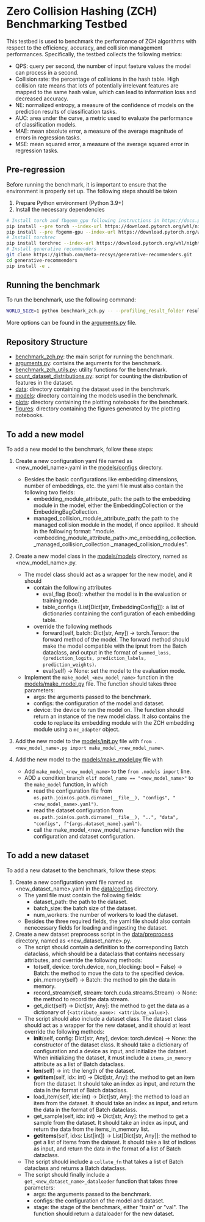 # Zero Collision Hashing (ZCH) Benchmarking Testbed

This testbed is used to benchmark the performance of ZCH algorithms with respect to the efficiency, accuracy, and collision management performances. Specifically, the testbed collects the following metrics:
- QPS: query per second, the number of input faeture values the model can process in a second.
- Collision rate: the percentage of collisions in the hash table. High collision rate means that lots of potentially irrelevant features are mapped to the same hash value, which can lead to information loss and decreased accuracy.
- NE: normalized entropy, a measure of the confidence of models on the prediction results of classification tasks.
- AUC: area under the curve, a metric used to evaluate the performance of classification models.
- MAE: mean absolute error, a measure of the average magnitude of errors in regression tasks.
- MSE: mean squared error, a measure of the average squared error in regression tasks.

## Pre-regression
Before running the benchmark, it is important to ensure that the environment is properly set up. The following steps should be taken
1. Prepare Python environment (Python 3.9+)
2. Install the necessary dependencies
```bash
# Install torch and fbgemm_gpu following instructions in https://docs.pytorch.org/FBGEMM/fbgemm_gpu/development/InstallationInstructions.html
pip install --pre torch --index-url https://download.pytorch.org/whl/nightly/cu126/
pip install --pre fbgemm-gpu --index-url https://download.pytorch.org/whl/nightly/cu126/
# Install torchrec
pip install torchrec --index-url https://download.pytorch.org/whl/nightly/cu126
# Install generative recommenders
git clone https://github.com/meta-recsys/generative-recommenders.git
cd generative-recommenders
pip install -e .
```

## Running the benchmark
To run the benchmark, use the following command:
```bash
WORLD_SIZE=1 python benchmark_zch.py -- --profiling_result_folder result_tbsize_10000_nonzch_dlrmv3_kuairand1k --dataset_name kuairand_1k --batch_size 16 --learning_rate 0.001 --dense_optim adam --sparse_optim adagrad --epochs 5 --num_embeddings 10000
```
More options can be found in the [arguments.py](arguments.py) file.

## Repository Structure
- [benchmark_zch.py](benchmark_zch.py): the main script for running the benchmark.
- [arguments.py](arguments.py): contains the arguments for the benchmark.
- [benchmark_zch_utils.py](benchmark_zch_utils.py): utility functions for the benchmark.
- [count_dataset_distributions.py](count_dataset_distributions.py): script for counting the distribution of features in the dataset.
- [data](data): directory containing the dataset used in the benchmark.
- [models](models): directory containing the models used in the benchmark.
- [plots](plots): directory containing the plotting notebooks for the benchmark.
- [figures](figures): directory containing the figures generated by the plotting notebooks.

## To add a new model
To add a new model to the benchmark, follow these steps:
1. Create a new configuration yaml file named as <new_model_name>.yaml in the [models/configs](models/configs) directory.
    - Besides the basic configurations like embedding dimensions, number of embeddings, etc. the yaml file must also contain the following two fields:
        - embedding_module_attribute_path: the path to the embedding module in the model, either the EmbeddingCollection or the EmbeddingBagCollection.
        - managed_collision_module_attribute_path: the path to the managed collision module in the model, if once appilied. It should in the following format: "module.<embedding_module_attribute_path>.mc_embedding_collection._managed_collision_collection._managed_collision_modules".
2. Create a new model class in the [models/models](models/models) directory, named as <new_model_name>.py.
    - The model class should act as a wrapper for the new model, and it should
        - contain the following attributes
            - eval_flag (bool): whether the model is in the evaluation or training mode.
            - table_configs (List[Dict[str, EmbeddingConfig]]): a list of dictionaries containing the configuration of each embedding table.
        - override the following methods
            - forward(self, batch: Dict[str, Any]) -> torch.Tensor: the forward method of the model. The forward method should make the model compatible with the ipnut from the Batch dataclass, and output in the format of `summed_loss, (prediction_logits, prediction_labels, prediction_weights)`.
            - eval(self) -> None: set the model to the evaluation mode.
    - Implement the `make_model_<new_model_name>` function in the [models/make_model.py](models/make_model.py) file. The function should takes three parameters:
        - args: the arguments passed to the benchmark.
        - configs: the configuration of the model and dataset.
        - device: the device to run the model on.
        The function should return an instance of the new model class. It also contains the code to replace its embedding module with the ZCH embedding module using a `mc_adapter` object.

3. Add the new model to the [models/__init__.py](models/__init__.py) file with `from .<new_model_name>.py import make_model_<new_model_name>`.
4. Add the new model to the [models/make_model.py](models/make_model.py) file with
    - Add `make_model_<new_model_name>` to the `from .models import` line.
    - ADD a condition branch `elif model_name == "<new_model_name>"` to the `make_model` function, in which
        - read the configuration file from `os.path.join(os.path.dirname(__file__), "configs", "<new_model_name>.yaml")`.
        - read the dataset configuration from `os.path.join(os.path.dirname(__file__), "..", "data", "configs", f"{args.dataset_name}.yaml")`.
        - call the make_model_<new_model_name> function with the configuration and dataset configuration.

## To add a new dataset
To add a new dataset to the benchmark, follow these steps:
1. Create a new configuration yaml file named as <new_dataset_name>.yaml in the [data/configs](data/configs) directory.
    - The yaml file must contain the following fields:
        - dataset_path: the path to the dataset.
        - batch_size: the batch size of the dataset.
        - num_workers: the number of workers to load the dataset.
    - Besides the three required fields, the yaml file should also contain nenecessary fields for loading and ingesting the dataset.
2. Create a new dataset preprocess script in the [data/preprocess](data/preprocess) directory, named as <new_dataset_name>.py.
    - The script should contain a definition to the corresponding Batch dataclass, which should be a dataclass that contains necessary attributes, and override the following methods:
        - to(self, device: torch.device, non_blocking: bool = False) -> Batch: the method to move the data to the specified device.
        - pin_memory(self) -> Batch: the method to pin the data in memory.
        - record_stream(self, stream: torch.cuda.streams.Stream) -> None: the method to record the data stream.
        - get_dict(self) -> Dict[str, Any]: the method to get the data as a dictionary of `{<attribute_name>: <attribute_value>}`.
    - The script should also include a dataset class. The dataset class should act as a wrapper for the new dataset, and it should at least override the following methods:
        - __init__(self, config: Dict[str, Any], device: torch.device) -> None: the constructor of the dataset class. It should take a dictionary of configuration and a device as input, and initialize the dataset. When initializing the dataset, it must include a `items_in_memory` attribute as a list of Batch dataclass.
        - __len__(self) -> int: the length of the dataset.
        - __getitem__(self, idx: int) -> Dict[str, Any]: the method to get an item from the dataset. It should take an index as input, and return the data in the format of Batch dataclass.
        - load_item(self, idx: int) -> Dict[str, Any]: the method to load an item from the dataset. It should take an index as input, and return the data in the format of Batch dataclass.
        - get_sample(self, idx: int) -> Dict[str, Any]: the method to get a sample from the dataset. It should take an index as input, and return the data from the items_in_memory list.
        - __getitems__(self, idxs: List[int]) -> List[Dict[str, Any]]: the method to get a list of items from the dataset. It should take a list of indices as input, and return the data in the format of a list of Batch dataclass.
    - The script should include a `collate_fn` that takes a list of Batch dataclass and returns a Batch dataclass.
    - The script should finally include a `get_<new_dataset_name>_dataloader` function that takes three parameters:
        - args: the arguments passed to the benchmark.
        - configs: the configuration of the model and dataset.
        - stage: the stage of the benchmark, either "train" or "val".
        The function should return a dataloader for the new dataset.
